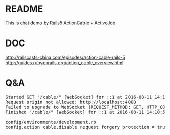 # README

This is chat demo by Rails5 ActionCable + ActiveJob

# DOC

http://railscasts-china.com/episodes/action-cable-rails-5 <br/>
http://guides.rubyonrails.org/action_cable_overview.html

# Q&A

<pre>
Started GET "/cable/" [WebSocket] for ::1 at 2016-08-11 14:10:55 +0800
Request origin not allowed: http://localhost:4000
Failed to upgrade to WebSocket (REQUEST_METHOD: GET, HTTP_CONNECTION: Upgrade, HTTP_UPGRADE: websocket)
Finished "/cable/" [WebSocket] for ::1 at 2016-08-11 14:10:55 +0800

config/environments/development.rb
config.action_cable.disable_request_forgery_protection = true
</pre>

